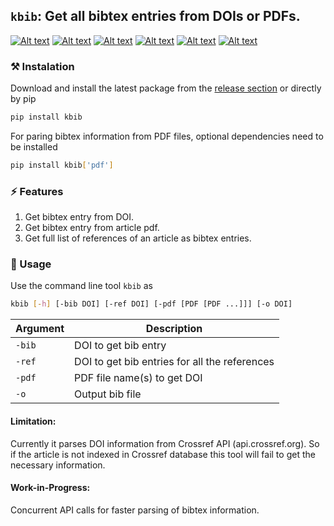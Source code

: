 ## `kbib`: Get all bibtex entries from DOIs or PDFs.
[![Alt text](https://img.shields.io/pypi/v/kbib.svg?logo=pypi)](https://pypi.org/project/kbib/)
[![Alt text](https://img.shields.io/pypi/pyversions/kbib.svg?logo=python)](https://pypi.org/project/kbib/)
[![Alt text](https://img.shields.io/pypi/dm/kbib.svg)](https://pypi.org/project/kbib/)
[![Alt text](https://img.shields.io/pypi/l/kbib.svg)](https://pypi.org/project/kbib/)
[![Alt text](https://img.shields.io/pypi/status/kbib.svg)](https://pypi.org/project/kbib/)
[![Alt text](https://github.com/koushikphy/kbib/actions/workflows/python-publish.yml/badge.svg)](https://github.com/Koushikphy/kbib/releases/latest)

### ⚒ Instalation
Download and install the latest package from the [release section](https://github.com/Koushikphy/kbib/releases/latest) or directly by pip
```bash
pip install kbib
```
For paring bibtex information from PDF files, optional dependencies need to be installed

```bash
pip install kbib['pdf']
```



### ⚡ Features
1. Get bibtex entry from DOI.
3. Get bibtex entry from article pdf.
2. Get full list of references of an article as bibtex entries.



### 🚀 Usage 
Use the command line tool `kbib` as 
```bash
kbib [-h] [-bib DOI] [-ref DOI] [-pdf [PDF [PDF ...]]] [-o DOI]
```

| Argument    |  Description|
| ----------- | ----------- 
|    `-bib`     |DOI to get bib entry  |
|    `-ref`     | DOI to get bib entries for all the references | 
|    `-pdf`     | PDF file name(s) to get DOI | 
|    `-o`      | Output bib file | 


#### Limitation:
Currently it parses DOI information from Crossref API (api.crossref.org). So if the article is not indexed in Crossref database this tool will fail to get the necessary information.


#### Work-in-Progress:
Concurrent API calls for faster parsing of bibtex information.